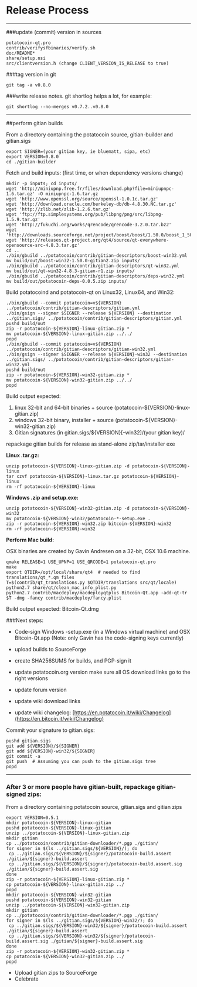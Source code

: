 Release Process
====================

* * *

###update (commit) version in sources


	potatocoin-qt.pro
	contrib/verifysfbinaries/verify.sh
	doc/README*
	share/setup.nsi
	src/clientversion.h (change CLIENT_VERSION_IS_RELEASE to true)

###tag version in git

	git tag -a v0.8.0

###write release notes. git shortlog helps a lot, for example:

	git shortlog --no-merges v0.7.2..v0.8.0

* * *

##perform gitian builds

 From a directory containing the potatocoin source, gitian-builder and gitian.sigs
  
	export SIGNER=(your gitian key, ie bluematt, sipa, etc)
	export VERSION=0.8.0
	cd ./gitian-builder

 Fetch and build inputs: (first time, or when dependency versions change)

	mkdir -p inputs; cd inputs/
	wget 'http://miniupnp.free.fr/files/download.php?file=miniupnpc-1.6.tar.gz' -O miniupnpc-1.6.tar.gz
	wget 'http://www.openssl.org/source/openssl-1.0.1c.tar.gz'
	wget 'http://download.oracle.com/berkeley-db/db-4.8.30.NC.tar.gz'
	wget 'http://zlib.net/zlib-1.2.6.tar.gz'
	wget 'ftp://ftp.simplesystems.org/pub/libpng/png/src/libpng-1.5.9.tar.gz'
	wget 'http://fukuchi.org/works/qrencode/qrencode-3.2.0.tar.bz2'
	wget 'http://downloads.sourceforge.net/project/boost/boost/1.50.0/boost_1_50_0.tar.bz2'
	wget 'http://releases.qt-project.org/qt4/source/qt-everywhere-opensource-src-4.8.3.tar.gz'
	cd ..
	./bin/gbuild ../potatocoin/contrib/gitian-descriptors/boost-win32.yml
	mv build/out/boost-win32-1.50.0-gitian2.zip inputs/
	./bin/gbuild ../potatocoin/contrib/gitian-descriptors/qt-win32.yml
	mv build/out/qt-win32-4.8.3-gitian-r1.zip inputs/
	./bin/gbuild ../potatocoin/contrib/gitian-descriptors/deps-win32.yml
	mv build/out/potatocoin-deps-0.0.5.zip inputs/

 Build potatocoind and potatocoin-qt on Linux32, Linux64, and Win32:
  
	./bin/gbuild --commit potatocoin=v${VERSION} ../potatocoin/contrib/gitian-descriptors/gitian.yml
	./bin/gsign --signer $SIGNER --release ${VERSION} --destination ../gitian.sigs/ ../potatocoin/contrib/gitian-descriptors/gitian.yml
	pushd build/out
	zip -r potatocoin-${VERSION}-linux-gitian.zip *
	mv potatocoin-${VERSION}-linux-gitian.zip ../../
	popd
	./bin/gbuild --commit potatocoin=v${VERSION} ../potatocoin/contrib/gitian-descriptors/gitian-win32.yml
	./bin/gsign --signer $SIGNER --release ${VERSION}-win32 --destination ../gitian.sigs/ ../potatocoin/contrib/gitian-descriptors/gitian-win32.yml
	pushd build/out
	zip -r potatocoin-${VERSION}-win32-gitian.zip *
	mv potatocoin-${VERSION}-win32-gitian.zip ../../
	popd

  Build output expected:

  1. linux 32-bit and 64-bit binaries + source (potatocoin-${VERSION}-linux-gitian.zip)
  2. windows 32-bit binary, installer + source (potatocoin-${VERSION}-win32-gitian.zip)
  3. Gitian signatures (in gitian.sigs/${VERSION}[-win32]/(your gitian key)/

repackage gitian builds for release as stand-alone zip/tar/installer exe

**Linux .tar.gz:**

	unzip potatocoin-${VERSION}-linux-gitian.zip -d potatocoin-${VERSION}-linux
	tar czvf potatocoin-${VERSION}-linux.tar.gz potatocoin-${VERSION}-linux
	rm -rf potatocoin-${VERSION}-linux

**Windows .zip and setup.exe:**

	unzip potatocoin-${VERSION}-win32-gitian.zip -d potatocoin-${VERSION}-win32
	mv potatocoin-${VERSION}-win32/potatocoin-*-setup.exe .
	zip -r potatocoin-${VERSION}-win32.zip bitcoin-${VERSION}-win32
	rm -rf potatocoin-${VERSION}-win32

**Perform Mac build:**

  OSX binaries are created by Gavin Andresen on a 32-bit, OSX 10.6 machine.

	qmake RELEASE=1 USE_UPNP=1 USE_QRCODE=1 potatocoin-qt.pro
	make
	export QTDIR=/opt/local/share/qt4  # needed to find translations/qt_*.qm files
	T=$(contrib/qt_translations.py $QTDIR/translations src/qt/locale)
	python2.7 share/qt/clean_mac_info_plist.py
	python2.7 contrib/macdeploy/macdeployqtplus Bitcoin-Qt.app -add-qt-tr $T -dmg -fancy contrib/macdeploy/fancy.plist

 Build output expected: Bitcoin-Qt.dmg

###Next steps:

* Code-sign Windows -setup.exe (in a Windows virtual machine) and
  OSX Bitcoin-Qt.app (Note: only Gavin has the code-signing keys currently)

* upload builds to SourceForge

* create SHA256SUMS for builds, and PGP-sign it

* update potatocoin.org version
  make sure all OS download links go to the right versions

* update forum version

* update wiki download links

* update wiki changelog: [https://en.potatocoin.it/wiki/Changelog](https://en.bitcoin.it/wiki/Changelog)

Commit your signature to gitian.sigs:

	pushd gitian.sigs
	git add ${VERSION}/${SIGNER}
	git add ${VERSION}-win32/${SIGNER}
	git commit -a
	git push  # Assuming you can push to the gitian.sigs tree
	popd

-------------------------------------------------------------------------

### After 3 or more people have gitian-built, repackage gitian-signed zips:

From a directory containing potatocoin source, gitian.sigs and gitian zips

	export VERSION=0.5.1
	mkdir potatocoin-${VERSION}-linux-gitian
	pushd potatocoin-${VERSION}-linux-gitian
	unzip ../potatocoin-${VERSION}-linux-gitian.zip
	mkdir gitian
	cp ../potatocoin/contrib/gitian-downloader/*.pgp ./gitian/
	for signer in $(ls ../gitian.sigs/${VERSION}/); do
	 cp ../gitian.sigs/${VERSION}/${signer}/potatocoin-build.assert ./gitian/${signer}-build.assert
	 cp ../gitian.sigs/${VERSION}/${signer}/potatocoin-build.assert.sig ./gitian/${signer}-build.assert.sig
	done
	zip -r potatocoin-${VERSION}-linux-gitian.zip *
	cp potatocoin-${VERSION}-linux-gitian.zip ../
	popd
	mkdir potatocoin-${VERSION}-win32-gitian
	pushd potatocoin-${VERSION}-win32-gitian
	unzip ../potatocoin-${VERSION}-win32-gitian.zip
	mkdir gitian
	cp ../potatocoin/contrib/gitian-downloader/*.pgp ./gitian/
	for signer in $(ls ../gitian.sigs/${VERSION}-win32/); do
	 cp ../gitian.sigs/${VERSION}-win32/${signer}/potatocoin-build.assert ./gitian/${signer}-build.assert
	 cp ../gitian.sigs/${VERSION}-win32/${signer}/potatocoin-build.assert.sig ./gitian/${signer}-build.assert.sig
	done
	zip -r potatocoin-${VERSION}-win32-gitian.zip *
	cp potatocoin-${VERSION}-win32-gitian.zip ../
	popd

- Upload gitian zips to SourceForge
- Celebrate 
